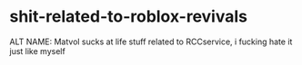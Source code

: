 # shit-related-to-roblox-revivals
ALT NAME: Matvol sucks at life
stuff related to RCCservice, i fucking hate it just like myself
